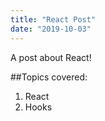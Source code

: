 ```yaml
---
title: "React Post"
date: "2019-10-03"
---
```

A post about React!

##Topics covered:

1. React
2. Hooks
